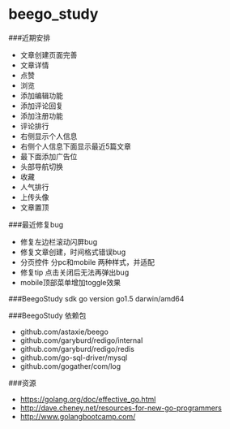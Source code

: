 # beego_study
 
###近期安排
  * 文章创建页面完善
  * 文章详情
  * 点赞
  * 浏览
  * 添加编辑功能
  * 添加评论回复
  * 添加注册功能
  * 评论排行
  * 右侧显示个人信息
  * 右侧个人信息下面显示最近5篇文章
  * 最下面添加广告位
  * 头部导航切换
  * 收藏
  * 人气排行
  * 上传头像
  * 文章置顶
  
  
###最近修复bug

 * 修复左边栏滚动闪屏bug
 * 修复文章创建，时间格式错误bug
 * 分页控件 分pc和mobile 两种样式，并适配
 * 修复tip 点击关闭后无法再弹出bug
 * mobile顶部菜单增加toggle效果
 

###BeegoStudy sdk
go version go1.5 darwin/amd64

###BeegoStudy 依赖包
 * github.com/astaxie/beego
 * github.com/garyburd/redigo/internal
 * github.com/garyburd/redigo/redis
 * github.com/go-sql-driver/mysql
 * github.com/gogather/com/log

###资源
 * https://golang.org/doc/effective_go.html
 * http://dave.cheney.net/resources-for-new-go-programmers
 * http://www.golangbootcamp.com/
  
